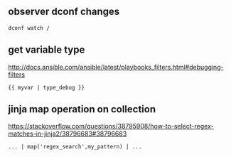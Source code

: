 ## observer dconf changes

```
dconf watch /
```

## get variable type

http://docs.ansible.com/ansible/latest/playbooks_filters.html#debugging-filters

```
{{ myvar | type_debug }}
```

## jinja map operation on collection

https://stackoverflow.com/questions/38795908/how-to-select-regex-matches-in-jinja2/38796683#38796683

```
... | map('regex_search',my_pattern) | ...
```